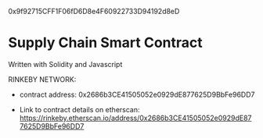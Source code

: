 0x9f92715CFF1F06fD6D8e4F60922733D94192d8eD
# Supply Chain Smart Contract

Written with Solidity and Javascript


RINKEBY NETWORK:
 - contract address: 0x2686b3CE41505052e0929dE877625D9BbFe96DD7

 - Link to contract details on etherscan: https://rinkeby.etherscan.io/address/0x2686b3CE41505052e0929dE877625D9BbFe96DD7
